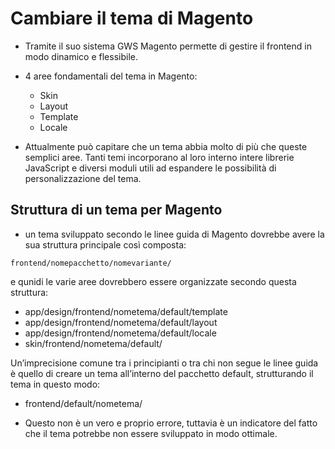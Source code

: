 # Cambiare il tema di Magento

+ Tramite il suo sistema GWS Magento permette di gestire il frontend in modo dinamico e flessibile.
+ 4 aree fondamentali del tema in Magento:
    + Skin
    + Layout
    + Template
    + Locale

+ Attualmente può capitare che un tema abbia molto di più che queste semplici aree. Tanti temi incorporano al loro interno intere librerie JavaScript e diversi moduli utili ad espandere le possibilità di personalizzazione del tema.

## Struttura di un tema per Magento
+ un tema sviluppato secondo le linee guida di Magento dovrebbe avere la sua struttura principale così composta:
``` 
frontend/nomepacchetto/nomevariante/
```

e qunidi le varie aree dovrebbero essere organizzate secondo questa struttura:
+ app/design/frontend/nometema/default/template
+ app/design/frontend/nometema/default/layout
+ app/design/frontend/nometema/default/locale
+ skin/frontend/nometema/default/


Un’imprecisione comune tra i principianti o tra chi non segue le linee guida è quello di creare un tema all’interno del pacchetto default, strutturando il tema in questo modo:

+ frontend/default/nometema/

+ Questo non è un vero e proprio errore, tuttavia è un indicatore del fatto che il tema potrebbe non essere sviluppato in modo ottimale.



